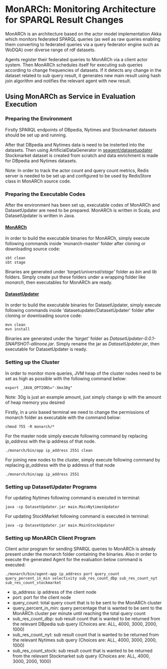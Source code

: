 # MonARCh: Monitoring Architecture for SPARQL Result Changes

MonARCh is an architecture based on the actor model implementation Akka which monitors federated SPARQL queries (as well as raw queries enabling them 
converting to federated queries via a query federator engine such as WoDQA) over diverse range of rdf datasets.

Agents register their federated queries to MonARCh via a client actor system. Then MonARCh schedules itself for executing sub queries according to change 
frequencies of datasets. If it detects any change in the dataset related to sub query result, it generates new main result using hash join algorithm
and notifies the relevant agent with new result.

## Using MonARCh as Service in Evaluation Execution

### Preparing the Environment

Firstly SPARQL endpoints of DBpedia, Nytimes and Stockmarket datasets should be set up and running.

After that DBpedia and Nytimes data is need to be insterted into the datasets. Then using ArtificialDataGenerator in [seagent/datasetupdater](https://github.com/seagent/datasetupdater) Stockmarket dataset is created from scratch and data enrichment is made for DBpedia and Nytimes datasets.

Note: In order to track the actor count and query count metrics, Redis server is needed to be set up and configured to be used by RedisStore class in MonARCh source code.

### Preparing the Executable Codes

After the environment has been set up, executable codes of MonARCh and DatasetUpdater are need to be prepared. MonARCh is written in Scala, and DatasetUpdater is written in Java.

#### <ins>MonARCh</ins>

In order to build the executable binaries for MonARCh, simply execute following commands inside 'monarch-master' folder after cloning or downloading source code:

```console
sbt clean
sbt stage
```
Binaries are generated under *'target/universal/stage'* folder as *bin* and *lib* folders. Simply create  put these folders under a wrapping folder like *monarch*, then executables for MonARCh are ready.

#### <ins>DatasetUpdater</ins>

In order to build the executable binaries for DatasetUpdater, simply execute following commands inside 'datasetupdater/DatasetUpdater' folder after cloning or downloading source code:

```console
mvn clean
mvn install
```
Binaries are generated under the *'target'* folder as *DatasetUpdater-0.0.1-SNAPSHOT-allinone.jar*. Simply rename the jar as *DatasetUpdater.jar*, then executable for DatasetUpdater is ready.

### Setting up the Cluster

In order to monitor more queries, JVM heap of the cluster nodes need to be set as high as possible with the following command below:

```console
export _JAVA_OPTIONS="-Xmx30g"
```
Note: 30g is just an example amount, just simply change ip with the amount of heap memory you desired


Firstly, in a unix based terminal we need to change the permissions of monarch folder as executable with the command below:

```console
chmod 755 -R monarch/*
```

For the master node simply execute following command by replacing *ip_address* with the ip address of that node.

```console
./monarch/bin/app ip_address 2551 clean
```
For joining new nodes to the cluster, simply execute following command by replacing *ip_address* with the ip address of that node

```console
./monarch/bin/app ip_address 2551
```

### Setting up DatasetUpdater Programs

For updating Nytimes following command is executed in terminal:

```console
java -cp DatasetUpdater.jar main.MainNytimesUpdater
```

For updating StockMarket following command is executed in terminal:
```console
java -cp DatasetUpdater.jar main.MainStockUpdater
```
### Setting up MonARCh Client Program

Client actor program for sending SPARQL queries to MonARCh is already present under the monarch folder containing the binaries. Also in order to execute the generated Agent for the evaluation below command is executed:

```console
./monarch/bin/agent-app ip_address port query_count query_percent_in_min selectivity sub_res_count_dbp sub_res_count_nyt sub_res_count_stockmarket
```

* ip_address: ip address of the client node
* port: port for the client node
* query_count: total query count that is to be sent to the MonARCh cluster
* query_percent_in_min: query percentage that is wanted to be sent to the MonARCh cluster per minute until reaching the total query count
* sub_res_count_dbp: sub result count that is wanted to be returned from the relevant DBpedia sub query (Choices are: ALL, 4000, 3000, 2000, 1000)
* sub_res_count_nyt: sub result count that is wanted to be returned from the relevant Nytimes sub query (Choices are: ALL, 4000, 3000, 2000, 1000)
* sub_res_count_stock: sub result count that is wanted to be returned from the relevant Stockmarket sub query (Choices are: ALL, 4000, 3000, 2000, 1000)
